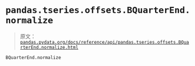 # `pandas.tseries.offsets.BQuarterEnd.normalize`

> 原文：[`pandas.pydata.org/docs/reference/api/pandas.tseries.offsets.BQuarterEnd.normalize.html`](https://pandas.pydata.org/docs/reference/api/pandas.tseries.offsets.BQuarterEnd.normalize.html)

```py
BQuarterEnd.normalize
```

